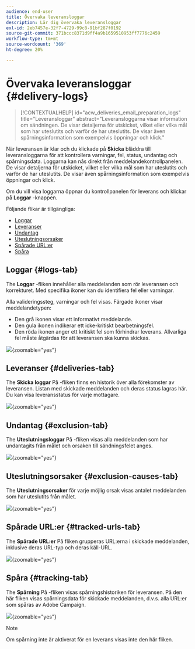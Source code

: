 ```yaml
---
audience: end-user
title: Övervaka leveransloggar
description: Lär dig övervaka leveransloggar
exl-id: 2eb7457e-32f7-4729-99c8-91bf287f0192
source-git-commit: 371bccc8371d9ff4a9b1659510953ff7776c2459
workflow-type: tm+mt
source-wordcount: '369'
ht-degree: 20%

---
```


# Övervaka leveransloggar {#delivery-logs}

>[!CONTEXTUALHELP]
>id="acw_deliveries_email_preparation_logs"
>title="Leveransloggar"
>abstract="Leveransloggarna visar information om sändningen. De visar detaljerna för utskicket, vilket eller vilka mål som har uteslutits och varför de har uteslutits. De visar även spårningsinformation som exempelvis öppningar och klick."

När leveransen är klar och du klickade på **Skicka** bläddra till leveransloggarna för att kontrollera varningar, fel, status, undantag och spårningsdata. Loggarna kan nås direkt från meddelandekontrollpanelen. De visar detaljerna för utskicket, vilket eller vilka mål som har uteslutits och varför de har uteslutits. De visar även spårningsinformation som exempelvis öppningar och klick.

Om du vill visa loggarna öppnar du kontrollpanelen för leverans och klickar på **Loggar** -knappen.

Följande flikar är tillgängliga:

* [Loggar](#logs-tab)
* [Leveranser](#deliveries-tab)
* [Undantag](#exclusion-tab)
* [Uteslutningsorsaker](#exclusion-causes)
* [Spårade URL:er](#tracked-urls)
* [Spåra](#tracking)

## Loggar {#logs-tab}

The **Loggar** -fliken innehåller alla meddelanden som rör leveransen och korrekturet. Med specifika ikoner kan du identifiera fel eller varningar.

Alla valideringssteg, varningar och fel visas. Färgade ikoner visar meddelandetypen:

* Den grå ikonen visar ett informativt meddelande.
* Den gula ikonen indikerar ett icke-kritiskt bearbetningsfel.
* Den röda ikonen anger ett kritiskt fel som förhindrar leverans. Allvarliga fel måste åtgärdas för att leveransen ska kunna skickas.

![](assets/logs.png){zoomable=&quot;yes&quot;}


## Leveranser {#deliveries-tab}

The **Skicka loggar** På -fliken finns en historik över alla förekomster av leveransen. Listan med skickade meddelanden och deras status lagras här.        Du kan visa leveransstatus för varje mottagare.

![](assets/logs2.png){zoomable=&quot;yes&quot;}

## Undantag {#exclusion-tab}

The **Uteslutningsloggar** På -fliken visas alla meddelanden som har undantagits från målet och orsaken till sändningsfelet anges.

![](assets/logs3.png){zoomable=&quot;yes&quot;}

## Uteslutningsorsaker {#exclusion-causes-tab}

The **Uteslutningsorsaker** för varje möjlig orsak visas antalet meddelanden som har uteslutits från målet.

![](assets/logs4.png){zoomable=&quot;yes&quot;}

## Spårade URL:er {#tracked-urls-tab}

The **Spårade URL:er** På fliken grupperas URL:erna i skickade meddelanden, inklusive deras URL-typ och deras käll-URL.

![](assets/logs5.png){zoomable=&quot;yes&quot;}

## Spåra {#tracking-tab}

The **Spårning** På -fliken visas spårningshistoriken för leveransen. På den här fliken visas spårningsdata för skickade meddelanden, d.v.s. alla URL:er som spåras av Adobe Campaign.


![](assets/logs6.png){zoomable=&quot;yes&quot;}

>[!NOTE]
>
>Om spårning inte är aktiverat för en leverans visas inte den här fliken.